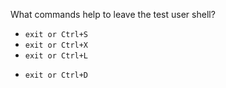 What commands help to leave the test user shell?

* `exit or Ctrl+S`
* `exit or Ctrl+X`
* `exit or Ctrl+L`
+ `exit or Ctrl+D`
